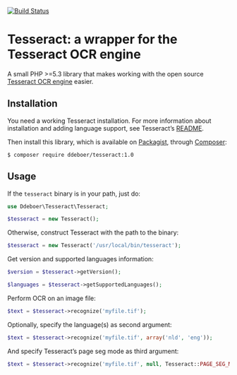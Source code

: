 [![Build Status](https://travis-ci.org/ddeboer/tesseract.png?branch=master)](https://travis-ci.org/ddeboer/tesseract)

Tesseract: a wrapper for the Tesseract OCR engine
================================================

A small PHP >=5.3 library that makes working with the open source [Tesseract OCR engine](https://github.com/tesseract-ocr) 
easier.

Installation
------------

You need a working Tesseract installation. For more information about 
installation and adding language support, see Tesseract’s [README](https://github.com/tesseract-ocr/tesseract/blob/master/README.md).

Then install this library, which is available on [Packagist](http://packagist.org/packages/ddeboer/tesseract),
through [Composer](http://getcomposer.org/):

    $ composer require ddeboer/tesseract:1.0

Usage
-----

If the `tesseract` binary is in your path, just do:

```php
use Ddeboer\Tesseract\Tesseract;

$tesseract = new Tesseract();
```

Otherwise, construct Tesseract with the path to the binary:

```php
$tesseract = new Tesseract('/usr/local/bin/tesseract');
```

Get version and supported languages information:

```php
$version = $tesseract->getVersion();

$languages = $tesseract->getSupportedLanguages();
```

Perform OCR on an image file:

```php
$text = $tesseract->recognize('myfile.tif');
```

Optionally, specify the language(s) as second argument:

```php
$text = $tesseract->recognize('myfile.tif', array('nld', 'eng'));
```

And specify Tesseract’s page seg mode as third argument:

```php
$text = $tesseract->recognize('myfile.tif', null, Tesseract::PAGE_SEG_MODE_AUTOMATIC_OSD);
```
